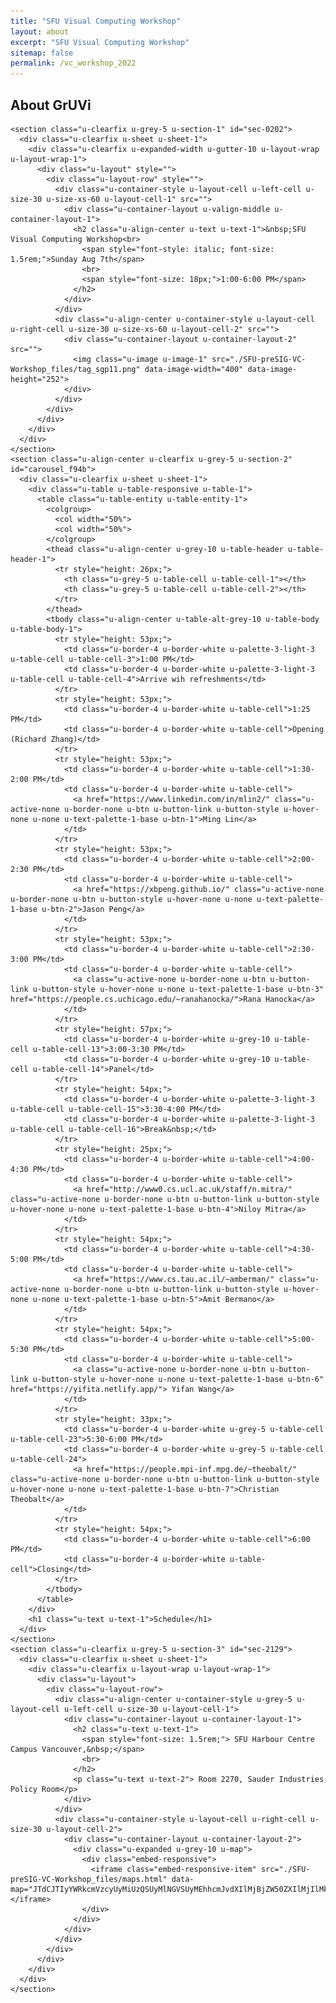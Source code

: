 ```yaml
---
title: "SFU Visual Computing Workshop"
layout: about
excerpt: "SFU Visual Computing Workshop"
sitemap: false
permalink: /vc_workshop_2022
---
```


## About GrUVi

    <section class="u-clearfix u-grey-5 u-section-1" id="sec-0202">
      <div class="u-clearfix u-sheet u-sheet-1">
        <div class="u-clearfix u-expanded-width u-gutter-10 u-layout-wrap u-layout-wrap-1">
          <div class="u-layout" style="">
            <div class="u-layout-row" style="">
              <div class="u-container-style u-layout-cell u-left-cell u-size-30 u-size-xs-60 u-layout-cell-1" src="">
                <div class="u-container-layout u-valign-middle u-container-layout-1">
                  <h2 class="u-align-center u-text u-text-1">&nbsp;SFU Visual Computing Workshop<br>
                    <span style="font-style: italic; font-size: 1.5rem;">Sunday Aug 7th</span>
                    <br>
                    <span style="font-size: 18px;">1:00-6:00 PM</span>
                  </h2>
                </div>
              </div>
              <div class="u-align-center u-container-style u-layout-cell u-right-cell u-size-30 u-size-xs-60 u-layout-cell-2" src="">
                <div class="u-container-layout u-container-layout-2" src="">
                  <img class="u-image u-image-1" src="./SFU-preSIG-VC-Workshop_files/tag_sgp11.png" data-image-width="400" data-image-height="252">
                </div>
              </div>
            </div>
          </div>
        </div>
      </div>
    </section>
    <section class="u-align-center u-clearfix u-grey-5 u-section-2" id="carousel_f94b">
      <div class="u-clearfix u-sheet u-sheet-1">
        <div class="u-table u-table-responsive u-table-1">
          <table class="u-table-entity u-table-entity-1">
            <colgroup>
              <col width="50%">
              <col width="50%">
            </colgroup>
            <thead class="u-align-center u-grey-10 u-table-header u-table-header-1">
              <tr style="height: 26px;">
                <th class="u-grey-5 u-table-cell u-table-cell-1"></th>
                <th class="u-grey-5 u-table-cell u-table-cell-2"></th>
              </tr>
            </thead>
            <tbody class="u-align-center u-table-alt-grey-10 u-table-body u-table-body-1">
              <tr style="height: 53px;">
                <td class="u-border-4 u-border-white u-palette-3-light-3 u-table-cell u-table-cell-3">1:00 PM</td>
                <td class="u-border-4 u-border-white u-palette-3-light-3 u-table-cell u-table-cell-4">Arrive wih refreshments</td>
              </tr>
              <tr style="height: 53px;">
                <td class="u-border-4 u-border-white u-table-cell">1:25 PM</td>
                <td class="u-border-4 u-border-white u-table-cell">Opening (Richard Zhang)</td>
              </tr>
              <tr style="height: 53px;">
                <td class="u-border-4 u-border-white u-table-cell">1:30-2:00 PM</td>
                <td class="u-border-4 u-border-white u-table-cell">
                  <a href="https://www.linkedin.com/in/mlin2/" class="u-active-none u-border-none u-btn u-button-link u-button-style u-hover-none u-none u-text-palette-1-base u-btn-1">Ming Lin</a>
                </td>
              </tr>
              <tr style="height: 53px;">
                <td class="u-border-4 u-border-white u-table-cell">2:00-2:30 PM</td>
                <td class="u-border-4 u-border-white u-table-cell">
                  <a href="https://xbpeng.github.io/" class="u-active-none u-border-none u-btn u-button-style u-hover-none u-none u-text-palette-1-base u-btn-2">Jason Peng</a>
                </td>
              </tr>
              <tr style="height: 53px;">
                <td class="u-border-4 u-border-white u-table-cell">2:30-3:00 PM</td>
                <td class="u-border-4 u-border-white u-table-cell">
                  <a class="u-active-none u-border-none u-btn u-button-link u-button-style u-hover-none u-none u-text-palette-1-base u-btn-3" href="https://people.cs.uchicago.edu/~ranahanocka/">Rana Hanocka</a>
                </td>
              </tr>
              <tr style="height: 57px;">
                <td class="u-border-4 u-border-white u-grey-10 u-table-cell u-table-cell-13">3:00-3:30 PM</td>
                <td class="u-border-4 u-border-white u-grey-10 u-table-cell u-table-cell-14">Panel</td>
              </tr>
              <tr style="height: 54px;">
                <td class="u-border-4 u-border-white u-palette-3-light-3 u-table-cell u-table-cell-15">3:30-4:00 PM</td>
                <td class="u-border-4 u-border-white u-palette-3-light-3 u-table-cell u-table-cell-16">Break&nbsp;</td>
              </tr>
              <tr style="height: 25px;">
                <td class="u-border-4 u-border-white u-table-cell">4:00-4:30 PM</td>
                <td class="u-border-4 u-border-white u-table-cell">
                  <a href="http://www0.cs.ucl.ac.uk/staff/n.mitra/" class="u-active-none u-border-none u-btn u-button-link u-button-style u-hover-none u-none u-text-palette-1-base u-btn-4">Niloy Mitra</a>
                </td>
              </tr>
              <tr style="height: 54px;">
                <td class="u-border-4 u-border-white u-table-cell">4:30-5:00 PM</td>
                <td class="u-border-4 u-border-white u-table-cell">
                  <a href="https://www.cs.tau.ac.il/~amberman/" class="u-active-none u-border-none u-btn u-button-link u-button-style u-hover-none u-none u-text-palette-1-base u-btn-5">Amit Bermano</a>
                </td>
              </tr>
              <tr style="height: 54px;">
                <td class="u-border-4 u-border-white u-table-cell">5:00-5:30 PM</td>
                <td class="u-border-4 u-border-white u-table-cell">
                  <a class="u-active-none u-border-none u-btn u-button-link u-button-style u-hover-none u-none u-text-palette-1-base u-btn-6" href="https://yifita.netlify.app/"> Yifan Wang</a>
                </td>
              </tr>
              <tr style="height: 33px;">
                <td class="u-border-4 u-border-white u-grey-5 u-table-cell u-table-cell-23">5:30-6:00 PM</td>
                <td class="u-border-4 u-border-white u-grey-5 u-table-cell u-table-cell-24">
                  <a href="https://people.mpi-inf.mpg.de/~theobalt/" class="u-active-none u-border-none u-btn u-button-link u-button-style u-hover-none u-none u-text-palette-1-base u-btn-7">Christian Theobalt</a>
                </td>
              </tr>
              <tr style="height: 54px;">
                <td class="u-border-4 u-border-white u-table-cell">6:00 PM</td>
                <td class="u-border-4 u-border-white u-table-cell">Closing</td>
              </tr>
            </tbody>
          </table>
        </div>
        <h1 class="u-text u-text-1">Schedule</h1>
      </div>
    </section>
    <section class="u-clearfix u-grey-5 u-section-3" id="sec-2129">
      <div class="u-clearfix u-sheet u-sheet-1">
        <div class="u-clearfix u-layout-wrap u-layout-wrap-1">
          <div class="u-layout">
            <div class="u-layout-row">
              <div class="u-align-center u-container-style u-grey-5 u-layout-cell u-left-cell u-size-30 u-layout-cell-1">
                <div class="u-container-layout u-container-layout-1">
                  <h2 class="u-text u-text-1">
                    <span style="font-size: 1.5rem;"> SFU Harbour Centre Campus Vancouver,&nbsp;</span>
                    <br>
                  </h2>
                  <p class="u-text u-text-2"> Room 2270, Sauder Industries Policy Room</p>
                </div>
              </div>
              <div class="u-container-style u-layout-cell u-right-cell u-size-30 u-layout-cell-2">
                <div class="u-container-layout u-container-layout-2">
                  <div class="u-expanded u-grey-10 u-map">
                    <div class="embed-responsive">
                      <iframe class="embed-responsive-item" src="./SFU-preSIG-VC-Workshop_files/maps.html" data-map="JTdCJTIyYWRkcmVzcyUyMiUzQSUyMlNGVSUyMEhhcmJvdXIlMjBjZW50ZXIlMjIlMkMlMjJ6b29tJTIyJTNBbnVsbCUyQyUyMnR5cGVJZCUyMiUzQSUyMnJvYWQlMjIlMkMlMjJsYW5nJTIyJTNBbnVsbCUyQyUyMmFwaUtleSUyMiUzQW51bGwlMkMlMjJtYXJrZXJzJTIyJTNBJTVCJTVEJTdE"></iframe>
                    </div>
                  </div>
                </div>
              </div>
            </div>
          </div>
        </div>
      </div>
    </section>
  
<style>.u-disable-duration * {transition-duration: 0s !important;}</style>
